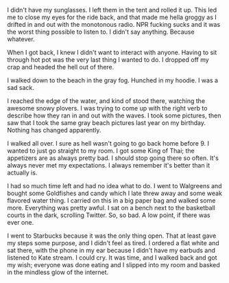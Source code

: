 I didn't have my sunglasses. I left them in the tent and rolled it up. This led me to close my eyes for the ride back, and that made me hella groggy as I drifted in and out with the monotonous radio. NPR fucking sucks and it was the worst thing possible to listen to. I didn't say anything. Because whatever.

When I got back, I knew I didn't want to interact with anyone. Having to sit through hot pot was the very last thing I wanted to do. I dropped off my crap and headed the hell out of there.

I walked down to the beach in the gray fog. Hunched in my hoodie. I was a sad sack.

I reached the edge of the water, and kind of stood there, watching the awesome snowy plovers. I was trying to come up with the right verb to describe how they ran in and out with the waves. I took some pictures, then saw that I took the same gray beach pictures last year on my birthday. Nothing has changed apparently.

I walked all over. I sure as hell wasn't going to go back home before 9. I wanted to just go straight to my room. I got some King of Thai; the appetizers are as always pretty bad. I should stop going there so often. It's always never met my expectations. I always remember it's better than it actually is.

I had so much time left and had no idea what to do. I went to Walgreens and bought some Goldfishes and candy which I late threw away and some weak flavored water thing. I carried on this in a big paper bag and walked some more. Everything was pretty awful. I sat on a bench next to the basketball courts in the dark, scrolling Twitter. So, so bad. A low point, if there was ever one.

I went to Starbucks because it was the only thing open. That at least gave my steps some purpose, and I didn't feel as tired. I ordered a flat white and sat there, with the phone in my ear because I didn't have my earbuds and listened to Kate stream. I could cry. It was time, and I walked back and got my wish; everyone was done eating and I slipped into my room and basked in the mindless glow of the internet.
